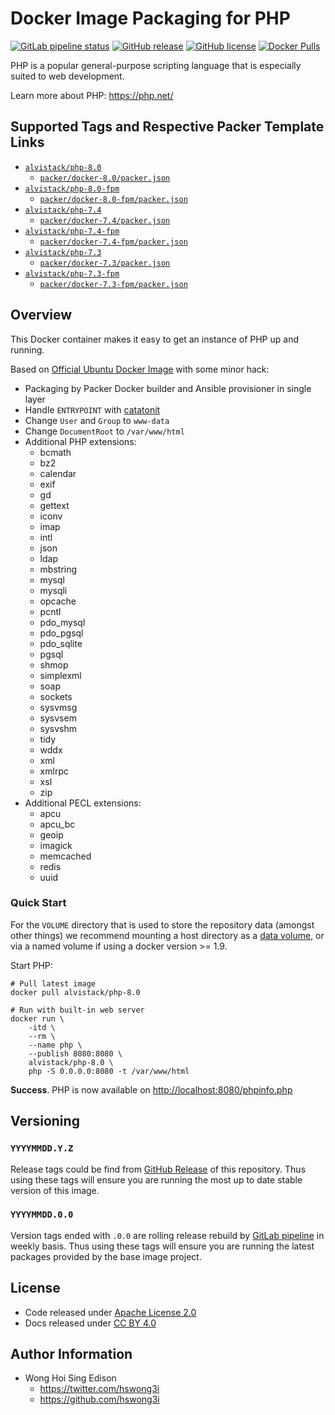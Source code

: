 # Docker Image Packaging for PHP

[![GitLab pipeline
status](https://img.shields.io/gitlab/pipeline/alvistack/docker-php/master)](https://gitlab.com/alvistack/docker-php/-/pipelines)
[![GitHub
release](https://img.shields.io/github/release/alvistack/docker-php.svg)](https://github.com/alvistack/docker-php/releases)
[![GitHub
license](https://img.shields.io/github/license/alvistack/docker-php.svg)](https://github.com/alvistack/docker-php/blob/master/LICENSE)
[![Docker
Pulls](https://img.shields.io/docker/pulls/alvistack/php-8.0.svg)](https://hub.docker.com/r/alvistack/php-8.0)

PHP is a popular general-purpose scripting language that is especially
suited to web development.

Learn more about PHP: <https://php.net/>

## Supported Tags and Respective Packer Template Links

  - [`alvistack/php-8.0`](https://hub.docker.com/r/alvistack/php-8.0)
      - [`packer/docker-8.0/packer.json`](https://github.com/alvistack/docker-php/blob/master/packer/docker-8.0/packer.json)
  - [`alvistack/php-8.0-fpm`](https://hub.docker.com/r/alvistack/php-8.0-fpm)
      - [`packer/docker-8.0-fpm/packer.json`](https://github.com/alvistack/docker-php/blob/master/packer/docker-8.0-fpm/packer.json)
  - [`alvistack/php-7.4`](https://hub.docker.com/r/alvistack/php-7.4)
      - [`packer/docker-7.4/packer.json`](https://github.com/alvistack/docker-php/blob/master/packer/docker-7.4/packer.json)
  - [`alvistack/php-7.4-fpm`](https://hub.docker.com/r/alvistack/php-7.4-fpm)
      - [`packer/docker-7.4-fpm/packer.json`](https://github.com/alvistack/docker-php/blob/master/packer/docker-7.4-fpm/packer.json)
  - [`alvistack/php-7.3`](https://hub.docker.com/r/alvistack/php-7.3)
      - [`packer/docker-7.3/packer.json`](https://github.com/alvistack/docker-php/blob/master/packer/docker-7.3/packer.json)
  - [`alvistack/php-7.3-fpm`](https://hub.docker.com/r/alvistack/php-7.3-fpm)
      - [`packer/docker-7.3-fpm/packer.json`](https://github.com/alvistack/docker-php/blob/master/packer/docker-7.3-fpm/packer.json)

## Overview

This Docker container makes it easy to get an instance of PHP up and
running.

Based on [Official Ubuntu Docker
Image](https://hub.docker.com/_/ubuntu/) with some minor hack:

  - Packaging by Packer Docker builder and Ansible provisioner in single
    layer
  - Handle `ENTRYPOINT` with
    [catatonit](https://github.com/openSUSE/catatonit)
  - Change `User` and `Group` to `www-data`
  - Change `DocumentRoot` to `/var/www/html`
  - Additional PHP extensions:
      - bcmath
      - bz2
      - calendar
      - exif
      - gd
      - gettext
      - iconv
      - imap
      - intl
      - json
      - ldap
      - mbstring
      - mysql
      - mysqli
      - opcache
      - pcntl
      - pdo\_mysql
      - pdo\_pgsql
      - pdo\_sqlite
      - pgsql
      - shmop
      - simplexml
      - soap
      - sockets
      - sysvmsg
      - sysvsem
      - sysvshm
      - tidy
      - wddx
      - xml
      - xmlrpc
      - xsl
      - zip
  - Additional PECL extensions:
      - apcu
      - apcu\_bc
      - geoip
      - imagick
      - memcached
      - redis
      - uuid

### Quick Start

For the `VOLUME` directory that is used to store the repository data
(amongst other things) we recommend mounting a host directory as a [data
volume](https://docs.docker.com/engine/tutorials/dockervolumes/#/data-volumes),
or via a named volume if using a docker version \>= 1.9.

Start PHP:

    # Pull latest image
    docker pull alvistack/php-8.0
    
    # Run with built-in web server
    docker run \
        -itd \
        --rm \
        --name php \
        --publish 8080:8080 \
        alvistack/php-8.0 \
        php -S 0.0.0.0:8080 -t /var/www/html

**Success**. PHP is now available on <http://localhost:8080/phpinfo.php>

## Versioning

### `YYYYMMDD.Y.Z`

Release tags could be find from [GitHub
Release](https://github.com/alvistack/docker-php/releases) of this
repository. Thus using these tags will ensure you are running the most
up to date stable version of this image.

### `YYYYMMDD.0.0`

Version tags ended with `.0.0` are rolling release rebuild by [GitLab
pipeline](https://gitlab.com/alvistack/docker-php/-/pipelines) in weekly
basis. Thus using these tags will ensure you are running the latest
packages provided by the base image project.

## License

  - Code released under [Apache License 2.0](LICENSE)
  - Docs released under [CC BY
    4.0](http://creativecommons.org/licenses/by/4.0/)

## Author Information

  - Wong Hoi Sing Edison
      - <https://twitter.com/hswong3i>
      - <https://github.com/hswong3i>

